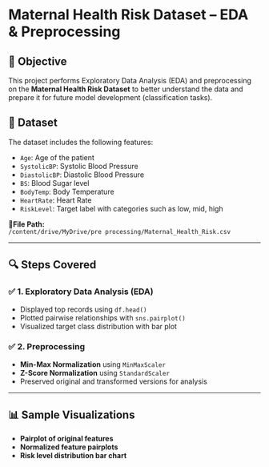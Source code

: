 # Maternal Health Risk Dataset – EDA & Preprocessing

## 📌 Objective

This project performs Exploratory Data Analysis (EDA) and preprocessing on the **Maternal Health Risk Dataset** to better understand the data and prepare it for future model development (classification tasks).

## 📁 Dataset

The dataset includes the following features:

- `Age`: Age of the patient
- `SystolicBP`: Systolic Blood Pressure
- `DiastolicBP`: Diastolic Blood Pressure
- `BS`: Blood Sugar level
- `BodyTemp`: Body Temperature
- `HeartRate`: Heart Rate
- `RiskLevel`: Target label with categories such as low, mid, high

📍**File Path:**  
`/content/drive/MyDrive/pre processing/Maternal_Health_Risk.csv`

---

## 🔍 Steps Covered

### ✅ 1. Exploratory Data Analysis (EDA)
- Displayed top records using `df.head()`
- Plotted pairwise relationships with `sns.pairplot()`
- Visualized target class distribution with bar plot

### ✅ 2. Preprocessing
- **Min-Max Normalization** using `MinMaxScaler`
- **Z-Score Normalization** using `StandardScaler`
- Preserved original and transformed versions for analysis

---

## 📊 Sample Visualizations

- **Pairplot of original features**
- **Normalized feature pairplots**
- **Risk level distribution bar chart**

